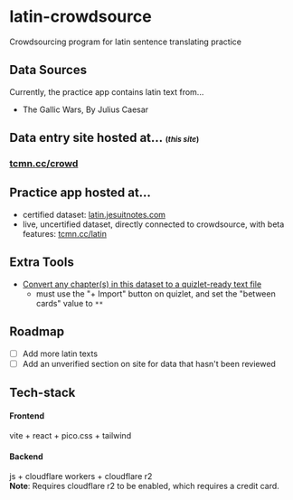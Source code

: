 # latin-crowdsource
Crowdsourcing program for latin sentence translating practice

## Data Sources
Currently, the practice app contains latin text from...
- The Gallic Wars, By Julius Caesar

## Data entry site hosted at... <span style="font-size: small">(*this site*)</span>
### [tcmn.cc/crowd](https://tcmn.cc/crowd)

## Practice app hosted at...
- certified dataset: [latin.jesuitnotes.com](https://latin.jesuitnotes.com)
- live, uncertified dataset, directly connected to crowdsource, with beta features: [tcmn.cc/latin](https://tcmn.cc/latin)

## Extra Tools

- [Convert any chapter(s) in this dataset to a quizlet-ready text file](https://tcmn.cc/vCy4)
  - must use the "+ Import" button on quizlet, and set the "between cards" value to `**`

## Roadmap
- [ ] Add more latin texts
- [ ] Add an unverified section on site for data that hasn't been reviewed

## Tech-stack

#### Frontend
vite + react + pico.css + tailwind

#### Backend
js + cloudflare workers + cloudflare r2 <br/>
**Note**: Requires cloudflare r2 to be enabled, which requires a credit card.
